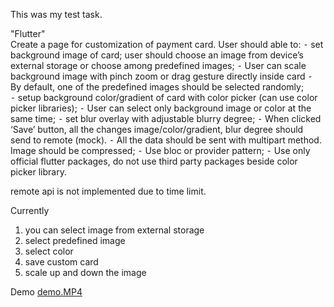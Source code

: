 This was my test task.

"Flutter"  
Create a page for customization of payment card. User should able to:
⁃ set background image of card; user should choose an image from device’s external storage or choose among predefined images;
⁃ User can scale background image with pinch zoom or drag gesture directly inside card
⁃ By default, one of the predefined images should be selected randomly;   
⁃ setup background color/gradient of card with color picker (can use color picker libraries);
⁃ User can select only background image or color at the same time;
⁃ set blur overlay with adjustable blurry degree;
⁃ When clicked ‘Save’ button, all the changes image/color/gradient, blur degree should send to remote (mock).
⁃ All the data should be sent with multipart method. Image should be compressed;
⁃ Use bloc or provider pattern;
⁃ Use only official flutter packages, do not use third party packages beside color picker library.

remote api is not implemented due to time limit.

Currently 
1. you can select image from external storage
2. select predefined image
3. select color
4. save custom card
5. scale up and down the image

Demo
[demo.MP4](assets%2Fdemo.MP4)